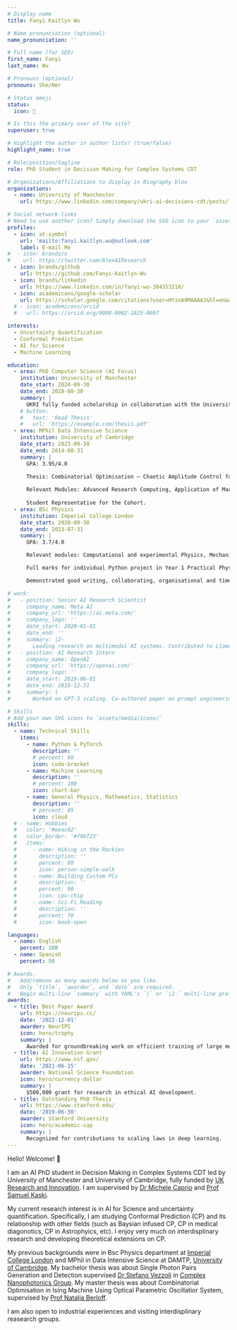 ```yaml
---
# Display name
title: Fanyi Kaitlyn Wu

# Name pronunciation (optional)
name_pronunciation: ''

# Full name (for SEO)
first_name: Fanyi
last_name: Wu

# Pronouns (optional)
pronouns: She/Her

# Status emoji
status:
  icon: 🚀

# Is this the primary user of the site?
superuser: true

# Highlight the author in author lists? (true/false)
highlight_name: true

# Role/position/tagline
role: PhD Student in Decision Making for Complex Systems CDT

# Organizations/Affiliations to display in Biography blox
organizations:
  - name: University of Manchester
    url: https://www.linkedin.com/company/ukri-ai-decisions-cdt/posts/?feedView=all

# Social network links
# Need to use another icon? Simply download the SVG icon to your `assets/media/icons/` folder.
profiles:
  - icon: at-symbol
    url: 'mailto:fanyi.kaitlyn.wu@outlook.com'
    label: E-mail Me
#  - icon: brands/x
#    url: https://twitter.com/AlexAIResearch
  - icon: brands/github
    url: https://github.com/Fanyi-Kaitlyn-Wu
  - icon: brands/linkedin
    url: https://www.linkedin.com/in/fanyi-wu-304353218/
  - icon: academicons/google-scholar
    url: https://scholar.google.com/citations?user=HYinA9MAAAAJ&hl=en&oi=ao
  # - icon: academicons/orcid
  #   url: https://orcid.org/0000-0002-1825-0097

interests:
  - Uncertainty Quantification
  - Conformal Prediction
  - AI for Science
  - Machine Learning

education:
  - area: PhD Computer Science (AI Focus)
    institution: University of Manchester
    date_start: 2024-09-30
    date_end: 2028-08-30
    summary: |
      UKRI fully funded scholarship in collaboration with the University of Cambridge. Supervised by Dr Michele Caprio and Professor Samuel Kaski on conformal prediction and probabilistic machine learning in collaboration with Google DeepMind.
    # button:
    #   text: 'Read Thesis'
    #   url: 'https://example.com/thesis.pdf'
  - area: MPhil Data Intensive Science
    institution: University of Cambridge
    date_start: 2023-09-30
    date_end: 2014-08-31
    summary: |
      GPA: 3.95/4.0

      Thesis: Combinatorial Optimisation – Chaotic Amplitude Control for the Ising Minimisation Using Optical Parametric Oscillator System (Distinction).
      
      Relevant Modules: Advanced Research Computing, Application of Machine Learning, Deep Learning and Neural Networks, Statistics for Data Science.
      
      Student Representative for the Cohort.
  - area: BSc Physics
    institution: Imperial College London
    date_start: 2020-09-30
    date_end: 2023-07-31
    summary: |
      GPA: 3.7/4.0

      Relevant modules: Computational and experimental Physics, Mechanics and Relativity, Oscillation and Waves, Electrostatic and Magnetism, Statistics, Advanced Mathematics, Thermal Dynamics and Structure of Matters, Quantum Mechanics, Particle Physics, Solid State Physics, Informational Theory.

      Full marks for individual Python project in Year 1 Practical Physics Module

      Demonstrated good writing, collaborating, organisational and time-management skills through individual lab reports and group assignments. 

# work:
#   - position: Senior AI Research Scientist
#     company_name: Meta AI
#     company_url: 'https://ai.meta.com/'
#     company_logo: ''
#     date_start: 2020-01-01
#     date_end: ''
#     summary: |2-
#       Leading research on multimodal AI systems. Contributed to Llama 2 and other open-source models. 50+ citations in 3 years.
#   - position: AI Research Intern
#     company_name: OpenAI
#     company_url: 'https://openai.com/'
#     company_logo: ''
#     date_start: 2019-06-01
#     date_end: 2019-12-31
#     summary: |
#       Worked on GPT-3 scaling. Co-authored paper on prompt engineering.

# Skills
# Add your own SVG icons to `assets/media/icons/`
skills:
  - name: Technical Skills
    items:
      - name: Python & PyTorch
        description: ''
        # percent: 90
        icon: code-bracket
      - name: Machine Learning
        description: ''
        # percent: 100
        icon: chart-bar
      - name: General Physics, Mathematics, Statistics
        description: ''
        # percent: 85
        icon: cloud
  # - name: Hobbies
  #   color: '#eeac02'
  #   color_border: '#f0bf23'
  #   items:
  #     - name: Hiking in the Rockies
  #       description: ''
  #       percent: 80
  #       icon: person-simple-walk
  #     - name: Building Custom PCs
  #       description: ''
  #       percent: 90
  #       icon: cpu-chip
  #     - name: Sci-Fi Reading
  #       description: ''
  #       percent: 70
  #       icon: book-open

languages:
  - name: English
    percent: 100
  - name: Spanish
    percent: 50

# Awards.
#   Add/remove as many awards below as you like.
#   Only `title`, `awarder`, and `date` are required.
#   Begin multi-line `summary` with YAML's `|` or `|2-` multi-line prefix and indent 2 spaces below.
awards:
  - title: Best Paper Award
    url: https://neurips.cc/
    date: '2022-12-01'
    awarder: NeurIPS
    icon: hero/trophy
    summary: |
      Awarded for groundbreaking work on efficient training of large models.
  - title: AI Innovation Grant
    url: https://www.nsf.gov/
    date: '2021-06-15'
    awarder: National Science Foundation
    icon: hero/currency-dollar
    summary: |
      $500,000 grant for research in ethical AI development.
  - title: Outstanding PhD Thesis
    url: https://www.stanford.edu/
    date: '2019-06-30'
    awarder: Stanford University
    icon: hero/academic-cap
    summary: |
      Recognized for contributions to scaling laws in deep learning.
---
```


Hello! Welcome! 👋

I am an AI PhD student in Decision Making in Complex Systems CDT led by University of Manchester and University of Cambridge, fully funded by [UK Research and Innovation](https://www.ukri.org/). I am supervised by [Dr Michele Caprio](https://michelecaprio.wixsite.com/caprio) and [Prof Samuel Kaski](https://kaski-lab.com/).

My current research interest is in AI for Science and uncertainty quantification. Specifically, I am studying Conformal Prediction (CP) and its relationship with other fields (such as Baysian infused CP, CP in medical diagonotics, CP in Astrophyics, etc). I enjoy very much on interdisplinary research and developing theoretical extensions on CP.

My previous backgrounds were in Bsc Physics department at [Imperial College London](https://www.imperial.ac.uk/) and MPhil in Data Intensive Science at DAMTP, [University of Cambridge](https://www.cam.ac.uk/). My bachelor thesis was about Single Photon Pairs Generation and Detection supervised [Dr Stefano Vezzoli](https://profiles.imperial.ac.uk/s.vezzoli) in [Complex Nanophotonics Group](https://www.sapienzalab.org/). My master thesis was about Combinatorial Optimisation in Ising Machine Using Optical Parametric Oscillatior System, supervised by [Prof Natalia Berloff](https://www.pi-computing.org/team).

I am also open to industrial experiences and visiting interdisplinary reasearch groups. 